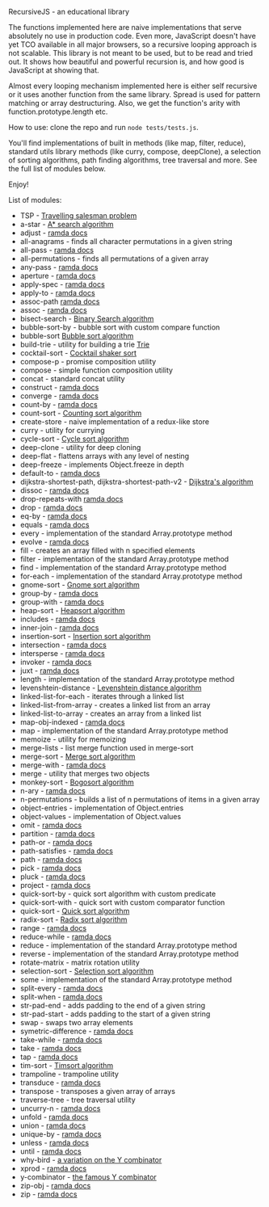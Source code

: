 RecursiveJS - an educational library

The functions implemented here are naive implementations that serve absolutely no use in production code. Even more, JavaScript doesn't have yet TCO available in all major browsers, so a recursive looping approach is not scalable. This library is not meant to be used, but to be read and tried out. It shows how beautiful and powerful recursion is, and how good is JavaScript at showing that.

Almost every looping mechanism implemented here is either self recursive or it uses another function from the same library. Spread is used for pattern matching or array destructuring. Also, we get the function's arity with function.prototype.length etc.

How to use: clone the repo and run `node tests/tests.js`.

You'll find implementations of built in methods (like map, filter, reduce), standard utils library methods (like curry, compose, deepClone), a selection of sorting algorithms, path finding algorithms, tree traversal and more. See the full list of modules below.

Enjoy!

List of modules:

- TSP - [Travelling salesman problem](https://en.wikipedia.org/wiki/Travelling_salesman_problem)
- a-star - [A* search algorithm](https://en.wikipedia.org/wiki/A*_search_algorithm)
- adjust - [ramda docs](https://ramdajs.com/docs/#adjust)
- all-anagrams - finds all character permutations in a given string
- all-pass - [ramda docs](https://ramdajs.com/docs/#allPass)
- all-permutations - finds all permutations of a given array
- any-pass - [ramda docs](https://ramdajs.com/docs/#anyPass)
- aperture - [ramda docs](https://ramdajs.com/docs/#aperture)
- apply-spec - [ramda docs](https://ramdajs.com/docs/#applySpec)
- apply-to - [ramda docs](https://ramdajs.com/docs/#applyTo)
- assoc-path [ramda docs](https://ramdajs.com/docs/#assocPath)
- assoc - [ramda docs](https://ramdajs.com/docs/#assoc)
- bisect-search - [Binary Search algorithm](https://en.wikipedia.org/wiki/Binary_search_algorithm)
- bubble-sort-by - bubble sort with custom compare function
- bubble-sort [Bubble sort algorithm](https://en.wikipedia.org/wiki/Bubble_sort)
- build-trie - utility for building a trie [Trie](https://en.wikipedia.org/wiki/Trie)
- cocktail-sort - [Cocktail shaker sort](https://en.wikipedia.org/wiki/Cocktail_shaker_sort)
- compose-p - promise composition utility
- compose - simple function composition utility
- concat - standard concat utility
- construct - [ramda docs](https://ramdajs.com/docs/#construct)
- converge - [ramda docs](https://ramdajs.com/docs/#converge)
- count-by - [ramda docs](https://ramdajs.com/docs/#countBy)
- count-sort - [Counting sort algorithm](https://en.wikipedia.org/wiki/Counting_sort)
- create-store - naive implementation of a redux-like store
- curry - utility for currying
- cycle-sort - [Cycle sort algorithm](https://en.wikipedia.org/wiki/Cycle_sort)
- deep-clone - utility for deep cloning
- deep-flat - flattens arrays with any level of nesting
- deep-freeze - implements Object.freeze in depth
- default-to - [ramda docs](https://ramdajs.com/docs/#defaultTo)
- dijkstra-shortest-path, dijkstra-shortest-path-v2 - [Dijkstra's algorithm](https://en.wikipedia.org/wiki/Dijkstra%27s_algorithm)
- dissoc - [ramda docs](https://ramdajs.com/docs/#dissoc)
- drop-repeats-with [ramda docs](https://ramdajs.com/docs/#dropRepeatsWith)
- drop - [ramda docs](https://ramdajs.com/docs/#drop)
- eq-by - [ramda docs](https://ramdajs.com/docs/#eqBy)
- equals - [ramda docs](https://ramdajs.com/docs/#equals)
- every - implementation of the standard Array.prototype method
- evolve - [ramda docs](https://ramdajs.com/docs/#evolve)
- fill - creates an array filled with n specified elements
- filter - implementation of the standard Array.prototype method
- find - implementation of the standard Array.prototype method
- for-each - implementation of the standard Array.prototype method
- gnome-sort - [Gnome sort algorithm](https://en.wikipedia.org/wiki/Gnome_sort)
- group-by - [ramda docs](https://ramdajs.com/docs/#groupBy)
- group-with - [ramda docs](https://ramdajs.com/docs/#groupWith)
- heap-sort - [Heapsort algorithm](https://en.wikipedia.org/wiki/Heapsort)
- includes - [ramda docs](https://ramdajs.com/docs/#includes)
- inner-join - [ramda docs](https://ramdajs.com/docs/#innerJoin)
- insertion-sort - [Insertion sort algorithm](https://en.wikipedia.org/wiki/Insertion_sort)
- intersection - [ramda docs](https://ramdajs.com/docs/#intersection)
- intersperse - [ramda docs](https://ramdajs.com/docs/#intersperse)
- invoker - [ramda docs](https://ramdajs.com/docs/#invoker)
- juxt - [ramda docs](https://ramdajs.com/docs/#juxt)
- length - implementation of the standard Array.prototype method
- levenshtein-distance - [Levenshtein distance algorithm](https://en.wikipedia.org/wiki/Levenshtein_distance)
- linked-list-for-each - iterates through a linked list
- linked-list-from-array - creates a linked list from an array
- linked-list-to-array - creates an array from a linked list
- map-obj-indexed - [ramda docs](https://ramdajs.com/docs/#mapObjIndexed)
- map - implementation of the standard Array.prototype method
- memoize - utility for memoizing
- merge-lists - list merge function used in merge-sort
- merge-sort - [Merge sort algorithm](https://ro.wikipedia.org/wiki/Merge_sort)
- merge-with - [ramda docs](https://ramdajs.com/docs/#mergeWith)
- merge - utility that merges two objects
- monkey-sort - [Bogosort algorithm](https://en.wikipedia.org/wiki/Bogosort)
- n-ary - [ramda docs](https://ramdajs.com/docs/#nAry)
- n-permutations - builds a list of n permutations of items in a given array
- object-entries - implementation of Object.entries
- object-values - implementation of Object.values
- omit - [ramda docs](https://ramdajs.com/docs/#omit)
- partition - [ramda docs](https://ramdajs.com/docs/#partition)
- path-or - [ramda docs](https://ramdajs.com/docs/#pathOr)
- path-satisfies - [ramda docs](https://ramdajs.com/docs/#pathSatisfies)
- path - [ramda docs](https://ramdajs.com/docs/#path)
- pick - [ramda docs](https://ramdajs.com/docs/#pick)
- pluck - [ramda docs](https://ramdajs.com/docs/#pluck)
- project - [ramda docs](https://ramdajs.com/docs/#project)
- quick-sort-by - quick sort algorithm with custom predicate
- quick-sort-with - quick sort with custom comparator function
- quick-sort - [Quick sort algorithm](https://ro.wikipedia.org/wiki/Quicksort)
- radix-sort - [Radix sort algorithm](https://en.wikipedia.org/wiki/Radix_sort)
- range - [ramda docs](https://ramdajs.com/docs/#range)
- reduce-while - [ramda docs](https://ramdajs.com/docs/#reduceWhile)
- reduce - implementation of the standard Array.prototype method
- reverse - implementation of the standard Array.prototype method
- rotate-matrix - matrix rotation utility
- selection-sort - [Selection sort algorithm](https://en.wikipedia.org/wiki/Selection_sort)
- some - implementation of the standard Array.prototype method
- split-every - [ramda docs](https://ramdajs.com/docs/#splitEvery)
- split-when - [ramda docs](https://ramdajs.com/docs/#splitWhen)
- str-pad-end - adds padding to the end of a given string
- str-pad-start - adds padding to the start of a given string
- swap - swaps two array elements
- symetric-difference - [ramda docs](https://ramdajs.com/docs/#symmetricDifference)
- take-while - [ramda docs](https://ramdajs.com/docs/#takeWhile)
- take - [ramda docs](https://ramdajs.com/docs/#take)
- tap - [ramda docs](https://ramdajs.com/docs/#tap)
- tim-sort - [Timsort algorithm](https://en.wikipedia.org/wiki/Timsort)
- trampoline - trampoline utility
- transduce - [ramda docs](https://ramdajs.com/docs/#transduce)
- transpose - transposes a given array of arrays
- traverse-tree - tree traversal utility
- uncurry-n - [ramda docs](https://ramdajs.com/docs/#uncurryN)
- unfold - [ramda docs](https://ramdajs.com/docs/#unfold)
- union - [ramda docs](https://ramdajs.com/docs/#union)
- unique-by - [ramda docs](https://ramdajs.com/docs/#uniqBy)
- unless - [ramda docs](https://ramdajs.com/docs/#unless)
- until - [ramda docs](https://ramdajs.com/docs/#until)
- why-bird - [a variation on the Y combinator](https://en.wikipedia.org/wiki/Fixed-point_combinator#Fixed_point_combinators_in_lambda_calculus)
- xprod - [ramda docs](https://ramdajs.com/docs/#xprod)
- y-combinator - [the famous Y combinator](https://en.wikipedia.org/wiki/Fixed-point_combinator#Fixed_point_combinators_in_lambda_calculus)
- zip-obj - [ramda docs](https://ramdajs.com/docs/#zipObj)
- zip - [ramda docs](https://ramdajs.com/docs/#zip)
